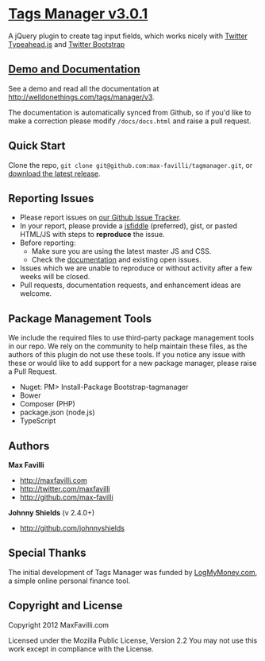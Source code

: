 # [Tags Manager v3.0.1](http://welldonethings.com/tags/manager/v3)

A jQuery plugin to create tag input fields, which works nicely with [Twitter Typeahead.js](http://twitter.github.io/typeahead.js/) and [Twitter Bootstrap](http://twitter.github.com/bootstrap)


## [Demo and Documentation](http://welldonethings.com/tags/manager/v3)

See a demo and read all the documentation at http://welldonethings.com/tags/manager/v3.

The documentation is automatically synced from Github, so if you'd like to make a correction please modify `/docs/docs.html` and raise a pull request.


## Quick Start

Clone the repo, `git clone git@github.com:max-favilli/tagmanager.git`, or [download the latest release](https://github.com/max-favilli/tagmanager/zipball/master).


## Reporting Issues

* Please report issues on [our Github Issue Tracker](https://github.com/max-favilli/tagmanager/issues).
* In your report, please provide a [jsfiddle](http://jsfiddle.net) (preferred), gist, or pasted HTML/JS with steps to **reproduce** the issue.
* Before reporting:
   * Make sure you are using the latest master JS and CSS.
   * Check the [documentation](http://welldonethings.com/tags/manager/v3) and existing open issues.
* Issues which we are unable to reproduce or without activity after a few weeks will be closed.
* Pull requests, documentation requests, and enhancement ideas are welcome.


## Package Management Tools

We include the required files to use third-party package management tools in our repo. We rely on the community to help
maintain these files, as the authors of this plugin do not use these tools. If you notice any issue with these or would like
to add support for a new package manager, please raise a Pull Request.

* Nuget: PM> Install-Package Bootstrap-tagmanager
* Bower
* Composer (PHP)
* package.json (node.js)
* TypeScript


## Authors

**Max Favilli**

+ http://maxfavilli.com
+ http://twitter.com/maxfavilli
+ http://github.com/max-favilli

**Johnny Shields** (v 2.4.0+)

+ http://github.com/johnnyshields


## Special Thanks

The initial development of Tags Manager was funded by [LogMyMoney.com](http://www.logmymoney.com), a simple online personal finance tool.


## Copyright and License

Copyright 2012 MaxFavilli.com

Licensed under the Mozilla Public License, Version 2.2
You may not use this work except in compliance with the License.
